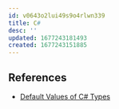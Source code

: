 ```yaml
---
id: v0643o2lui49s9o4rlwn339
title: C#
desc: ''
updated: 1677243181493
created: 1677243151885
---
```


## References

- [Default Values of C# Types](https://learn.microsoft.com/en-us/dotnet/csharp/language-reference/builtin-types/default-values)
